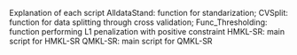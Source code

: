 Explanation of each script
AlldataStand: function for standarization;
CVSplit: function for data splitting through cross validation;
Func_Thresholding: function performing L1 penalization with positive constraint
HMKL-SR: main script for HMKL-SR
QMKL-SR: main script for QMKL-SR

